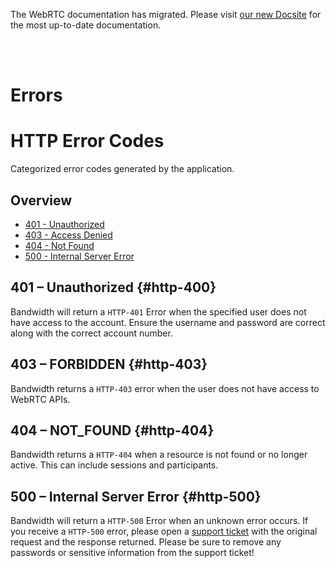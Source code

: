<div id="banner">
  <div class="bannerContainer">
    <p>The WebRTC documentation has migrated. Please visit <a href="https://new.dev.bandwidth.com/docs/webrtc/errors">our new Docsite</a> for the most up-to-date documentation.</p>
    <p id="bannerClose"><i class="fa fa-close"></i></p>
  </div>
</div>
<br/>
<br/>

# Errors

# HTTP Error Codes
Categorized error codes generated by the application.

## Overview

* [401 - Unauthorized](#http-401)
* [403 - Access Denied](#http-403)
* [404 - Not Found](#http-404)
* [500 - Internal Server Error](#http-500)


## 401 – Unauthorized {#http-400}

Bandwidth will return a `HTTP-401` Error when the specified user does not have access to the account. Ensure the username and password are correct along with the correct account number.


## 403 – FORBIDDEN {#http-403}

Bandwidth returns a `HTTP-403` error when the user does not have access to WebRTC APIs.


## 404 – NOT_FOUND {#http-404}

Bandwidth returns a `HTTP-404` when a resource is not found or no longer active. This can include sessions and participants.


## 500 – Internal Server Error {#http-500}

Bandwidth will return a `HTTP-500` Error when an unknown error occurs. If you receive a `HTTP-500` error, please open a [support ticket](https://support.bandwidth.com) with the original request and the response returned. Please be sure to remove any passwords or sensitive information from the support ticket!
